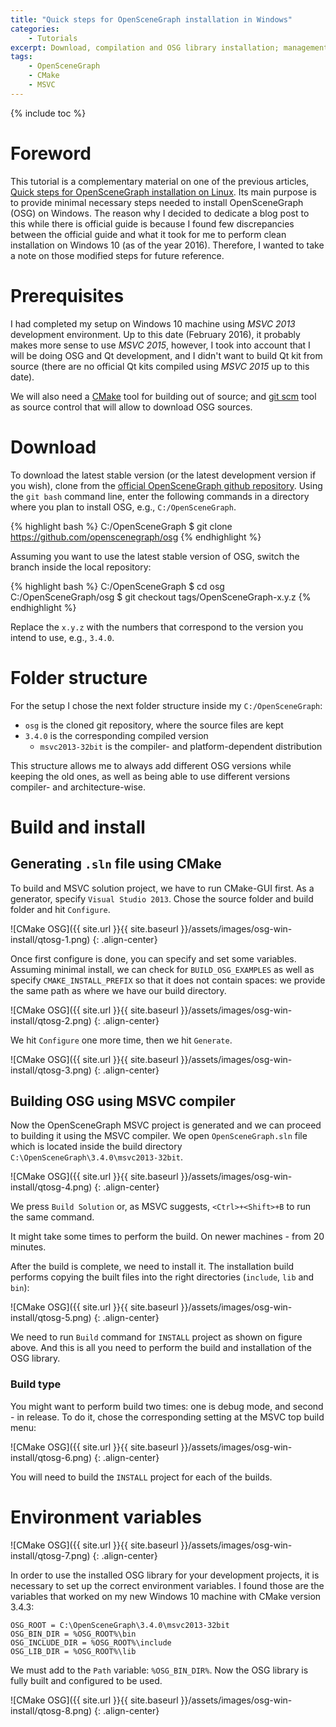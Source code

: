 ```yaml
---
title: "Quick steps for OpenSceneGraph installation in Windows"
categories: 
    - Tutorials
excerpt: Download, compilation and OSG library installation; management of environment variables on Windows.
tags: 
    - OpenSceneGraph 
    - CMake
    - MSVC
---
```


{% include toc %}

# Foreword

This tutorial is a complementary material on one of the previous articles, [Quick steps for OpenSceneGraph installation on Linux](http://vicrucann.github.io/tutorials/osg-linux-quick-install/). Its main purpose is to provide minimal necessary steps needed to install OpenSceneGraph (OSG) on Windows. The reason why I decided to dedicate a blog post to this while there is official guide is because I found few discrepancies between the official guide and what it took for me to perform clean installation on Windows 10 (as of the year 2016). Therefore, I wanted to take a note on those modified steps for future reference.

# Prerequisites

I had completed my setup on Windows 10 machine using *MSVC 2013* development environment. Up to this date (February 2016), it probably makes more sense to use *MSVC 2015*, however, I took into account that I will be doing OSG and Qt development, and I didn't want to build Qt kit from source (there are no official Qt kits compiled using *MSVC 2015* up to this date). 

We will also need a [CMake](https://cmake.org/) tool for building out of source; and [git scm](https://git-scm.com/) tool as source control that will allow to download OSG sources.

# Download

To download the latest stable version (or the latest development version if you wish), clone from the [official OpenSceneGraph github repository](https://github.com/openscenegraph/osg). Using the `git bash` command line, enter the following commands in a directory where you plan to install OSG, e.g., `C:/OpenSceneGraph`.

{% highlight bash %}
C:/OpenSceneGraph $ git clone https://github.com/openscenegraph/osg
{% endhighlight %}

Assuming you want to use the latest stable version of OSG, switch the branch inside the local repository:

{% highlight bash %}
C:/OpenSceneGraph $ cd osg
C:/OpenSceneGraph/osg $ git checkout tags/OpenSceneGraph-x.y.z
{% endhighlight %}

Replace the `x.y.z` with the  numbers that correspond to the version you intend to use, e.g., `3.4.0`.

# Folder structure

For the setup I chose the next folder structure inside my `C:/OpenSceneGraph`:

* `osg` is the cloned git repository, where the source files are kept
* `3.4.0` is the corresponding compiled version
    * `msvc2013-32bit` is the compiler- and platform-dependent distribution

This structure allows me to always add different OSG versions while keeping the old ones, as well as being able to use different versions compiler- and architecture-wise. 

# Build and install

## Generating `.sln` file using CMake

To build and MSVC solution project, we have to run CMake-GUI first. As a generator, specify `Visual Studio 2013`. Chose the source folder and build folder and hit `Configure`.

![CMake OSG]({{ site.url }}{{ site.baseurl }}/assets/images/osg-win-install/qtosg-1.png)
{: .align-center}

Once first configure is done, you can specify and set some variables. Assuming minimal install, we can check for `BUILD_OSG_EXAMPLES` as well as specify `CMAKE_INSTALL_PREFIX` so that it does not contain spaces: we provide the same path as where we have our build directory.

![CMake OSG]({{ site.url }}{{ site.baseurl }}/assets/images/osg-win-install/qtosg-2.png)
{: .align-center}

We hit `Configure` one more time, then we hit `Generate`.

![CMake OSG]({{ site.url }}{{ site.baseurl }}/assets/images/osg-win-install/qtosg-3.png)
{: .align-center}

## Building OSG using MSVC compiler

Now the OpenSceneGraph MSVC project is generated and we can proceed to building it using the MSVC compiler. We open `OpenSceneGraph.sln` file which is located inside the build directory `C:\OpenSceneGraph\3.4.0\msvc2013-32bit`.

![CMake OSG]({{ site.url }}{{ site.baseurl }}/assets/images/osg-win-install/qtosg-4.png)
{: .align-center}

We press `Build Solution` or, as MSVC suggests, `<Ctrl>+<Shift>+B` to run the same command.

It might take some times to perform the build. On newer machines - from 20 minutes. 

After the build is complete, we need to install it. The installation build performs copying the built files into the right directories (`include`, `lib` and `bin`):

![CMake OSG]({{ site.url }}{{ site.baseurl }}/assets/images/osg-win-install/qtosg-5.png)
{: .align-center}

We need to run `Build` command for `INSTALL` project as shown on figure above. And this is all you need to perform the build and installation of the OSG library.

### Build type

You might want to perform build two times: one is debug mode, and second - in release. To do it, chose the corresponding setting at the MSVC top build menu:

![CMake OSG]({{ site.url }}{{ site.baseurl }}/assets/images/osg-win-install/qtosg-6.png)
{: .align-center}

You will need to build the `INSTALL` project for each of the builds.

# Environment variables

![CMake OSG]({{ site.url }}{{ site.baseurl }}/assets/images/osg-win-install/qtosg-7.png)
{: .align-center}

In order to use the installed OSG library for your development projects, it is necessary to set up the correct environment variables. I found those are the variables that worked on my new Windows 10 machine with CMake version 3.4.3:

```
OSG_ROOT = C:\OpenSceneGraph\3.4.0\msvc2013-32bit
OSG_BIN_DIR = %OSG_ROOT%\bin
OSG_INCLUDE_DIR = %OSG_ROOT%\include
OSG_LIB_DIR = %OSG_ROOT%\lib
```

We must add to the `Path` variable: `%OSG_BIN_DIR%`. Now the OSG library is fully built and configured to be used.

![CMake OSG]({{ site.url }}{{ site.baseurl }}/assets/images/osg-win-install/qtosg-8.png)
{: .align-center}
